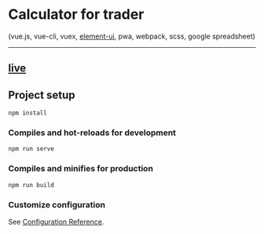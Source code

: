 # Calculator for trader

(vue.js, vue-cli, vuex, [element-ui](https://github.com/ElemeFE/element), pwa, webpack, scss, google spreadsheet)

---
[live](https://my-firstcom.000webhostapp.com/)
---
## Project setup
```
npm install
```

### Compiles and hot-reloads for development
```
npm run serve
```

### Compiles and minifies for production
```
npm run build
```

### Customize configuration
See [Configuration Reference](https://cli.vuejs.org/config/).
